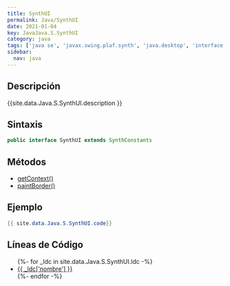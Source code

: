 ```yaml
---
title: SynthUI
permalink: Java/SynthUI
date: 2021-01-04
key: JavaJava.S.SynthUI
category: java
tags: ['java se', 'javax.swing.plaf.synth', 'java.desktop', 'interface java', 'Java 1.7']
sidebar: 
  nav: java
---
```


## Descripción
{{site.data.Java.S.SynthUI.description }}

## Sintaxis
~~~java
public interface SynthUI extends SynthConstants
~~~

## Métodos
* [getContext()](/Java/SynthUI/getContext)
* [paintBorder()](/Java/SynthUI/paintBorder)

## Ejemplo
~~~java
{{ site.data.Java.S.SynthUI.code}}
~~~

## Líneas de Código
<ul>
{%- for _ldc in site.data.Java.S.SynthUI.ldc -%}
   <li>
       <a href="{{_ldc['url'] }}">{{ _ldc['nombre'] }}</a>
   </li>
{%- endfor -%}
</ul>
